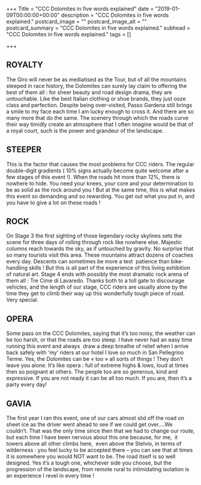 +++
Title = "CCC Dolomites in five words explained"
date = "2019-01-09T00:00:00+00:00"
description = "CCC Dolomites in five words explained."
postcard_image = ""
postcard_image_alt = ""
postcard_summary = "CCC Dolomites in five words explained."
subhead = "CCC Dolomites in five words explained."
tags = []

+++

## ROYALTY

The Giro will never be as mediatised as the Tour, but of all the mountains steeped in race history, the Dolomites can surely lay claim to offering the best of them all : for sheer beauty and road design drama, they are untouchable. Like the best Italian clothing or shoe brands, they just ooze class and perfection. Despite being over-visited, Passo Gardena still brings a smile to my face each time I am lucky enough to cross it. And there are so many more that do the same. The scenery through which the roads curve their way timidly create an atmosphere that I often imagine would be that of a royal court, such is the power and grandeur of the landscape.

## STEEPER

This is the factor that causes the most problems for CCC riders. The regular double-digit gradients ( 10% signs actually become quite welcome after a few stages of this event !). When the roads hit more than 12%, there is nowhere to hide. You need your knees, your core and your determination to be as solid as the rock around you ! But at the same time, this is what makes this event so demanding and so rewarding. You get out what you put in, and you have to give a lot on these roads !

## ROCK

On Stage 3 the first sighting of those legendary rocky skylines sets the scene for three days of rolling through rock like nowhere else. Majestic columns reach towards the sky, as if untouched by gravity. No surprise that so many tourists visit this area. These mountains attract dozens of coaches every day. Descents can sometimes be more a test  patience than bike-handling skills ! But this is all part of the experience of this living exhibition of natural art. Stage 4 ends with possibly the most dramatic rock arena of them all : Tre Cime di Lavaredo. Thanks both to a toll gate to discourage vehicles, and the length of our stage, CCC riders are usually alone by the time they get to climb their way up this wonderfully tough piece of road. Very special.

## OPERA

Some pass on the CCC Dolomites, saying that it’s too noisy, the weather can be too harsh, or that the roads are too steep. I have never had an easy time running this event and always  draw a deep breathe of relief when I arrive back safely with ‘my’ riders at our hotel I love so much in San Pellegrino Terme. Yes, the Dolomites can be « too » all sorts of things ! They don’t leave you alone. It’s like opera : full of extreme highs & lows, loud at times then so poignant at others. The people too are so generous, kind and expressive. If you are not ready it can be all too much. If you are, then it’s a party every day!

## GAVIA

The first year I ran this event, one of our cars almost slid off the road on sheet ice as the driver went ahead to see if we could get over….We couldn’t. That was the only time since then that we had to change our route, but each time I have been nervous about this one because, for me,  it towers above all other climbs here,  even above the Stelvio, in terms of wilderness : you feel lucky to be accepted there – you can see that at times it is somewhere you would NOT want to be. The road itself is so well designed. Yes it’s a tough one, whichever side you choose, but the progression of the landscape, from remote rural to intimidating isolation is an experience I revel in every time !

